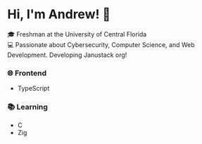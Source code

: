 # Hi, I'm Andrew! 👋  

🎓 Freshman at the University of Central Florida  
💻 Passionate about Cybersecurity, Computer Science, and Web Development.
Developing Janustack org!

### 🌐 Frontend  
- TypeScript

### 📚 Learning
- C
- Zig
